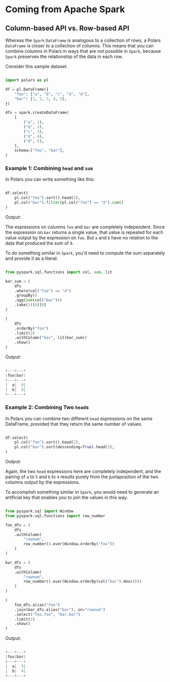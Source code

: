 # Coming from Apache Spark


## Column-based API vs. Row-based API


Whereas the `Spark` `DataFrame` is analogous to a collection of rows, a Polars `DataFrame` is closer to a collection of columns. This means that you can combine columns in Polars in ways that are not possible in `Spark`, because `Spark` preserves the relationship of the data in each row.


Consider this sample dataset:



```python

import polars as pl

df = pl.DataFrame({
    "foo": ["a", "b", "c", "d", "d"],
    "bar": [1, 2, 3, 4, 5],
})

dfs = spark.createDataFrame(
    [
        ("a", 1),
        ("b", 2),
        ("c", 3),
        ("d", 4),
        ("d", 5),
    ],
    schema=["foo", "bar"],
)

```

### Example 1: Combining `head` and `sum`


In Polars you can write something like this:



```python

df.select(
    pl.col("foo").sort().head(2),
    pl.col("bar").filter(pl.col("foo") == "d").sum()
)

```

Output:





The expressions on columns `foo` and `bar` are completely independent. Since the expression on `bar` returns a single value, that value is repeated for each value output by the expression on `foo`. But `a` and `b` have no relation to the data that produced the sum of `9`.


To do something similar in `Spark`, you'd need to compute the sum separately and provide it as a literal:



```python

from pyspark.sql.functions import col, sum, lit

bar_sum = (
    dfs
    .where(col("foo") == "d")
    .groupBy()
    .agg(sum(col("bar")))
    .take(1)[0][0]
)

(
    dfs
    .orderBy("foo")
    .limit(2)
    .withColumn("bar", lit(bar_sum))
    .show()
)

```

Output:



```python

+---+---+
|foo|bar|
+---+---+
|  a|  9|
|  b|  9|
+---+---+

```

### Example 2: Combining Two `head`s


In Polars you can combine two different `head` expressions on the same DataFrame, provided that they return the same number of values.



```python

df.select(
    pl.col("foo").sort().head(2),
    pl.col("bar").sort(descending=True).head(2),
)

```

Output:





Again, the two `head` expressions here are completely independent, and the pairing of `a` to `5` and `b` to `4` results purely from the juxtaposition of the two columns output by the expressions.


To accomplish something similar in `Spark`, you would need to generate an artificial key that enables you to join the values in this way.



```python

from pyspark.sql import Window
from pyspark.sql.functions import row_number

foo_dfs = (
    dfs
    .withColumn(
        "rownum",
        row_number().over(Window.orderBy("foo"))
    )
)

bar_dfs = (
    dfs
    .withColumn(
        "rownum",
        row_number().over(Window.orderBy(col("bar").desc()))
    )
)

(
    foo_dfs.alias("foo")
    .join(bar_dfs.alias("bar"), on="rownum")
    .select("foo.foo", "bar.bar")
    .limit(2)
    .show()
)

```

Output:



```python

+---+---+
|foo|bar|
+---+---+
|  a|  5|
|  b|  4|
+---+---+

```